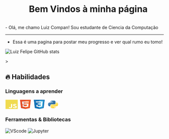<!--título-->
<div id="user-content-toc">
  <ul align="center">
    <summary><h1 style="display: inline-block">Bem Vindos à minha página</h1></summary>
</div>

<!-- Presentation -->
<p>
  - Olá, me chamo Luiz Compan! Sou estudante de Ciencia da Computação
  
  ---
  - Essa é uma pagina para postar meu progresso e ver qual rumo eu tomo!

  <!-- GithubStats -->
![Luiz Felipe GitHub stats](https://github-readme-stats.vercel.app/api?username=021Compan&theme=algolia_icons=true)

<!-- GIF -->
<p align="left">
  <img <img alt="" class="hCL kVc L4E MIw" fetchpriority="auto" loading="auto" src="https://i.pinimg.com/originals/ed/42/3b/ed423b7576cad5696a8ac74269a4d61a.gif">>
</p>

## 🔥 Habilidades
<!-- Skills: Programming Languages -->
  <div style="flex-basis: 48%;">
    <h3>Linguagens a aprender</h3>
    <img align="center" alt="Js" height="30" width="40" src="https://raw.githubusercontent.com/devicons/devicon/master/icons/javascript/javascript-plain.svg">
    <img align="center" alt="HTML" height="30" width="40" src="https://raw.githubusercontent.com/devicons/devicon/master/icons/html5/html5-original.svg">
    <img align="center" alt="CSS" height="30" width="40" src="https://raw.githubusercontent.com/devicons/devicon/master/icons/css3/css3-original.svg">
    <img align="center" alt="Python" height="30" width="40" src="https://raw.githubusercontent.com/devicons/devicon/master/icons/python/python-original.svg">
  </div>
  
  <!-- Skills: Tools & Frameworks -->
  <div style="flex-basis: 48%;">
    <h3>Ferramentas & Bibliotecas</h3>
    <img align="center" alt="VScode" height="30" width="40" src="https://cdn.jsdelivr.net/gh/devicons/devicon/icons/vscode/vscode-original.svg">
    <img align="center" alt="Jupyter" height="30" width="40" src="https://cdn.jsdelivr.net/gh/devicons/devicon/icons/jupyter/jupyter-original.svg">
  </div>
